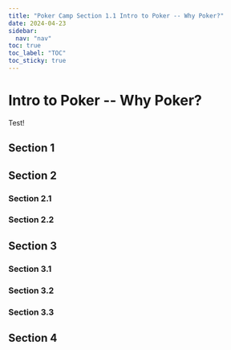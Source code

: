```yaml
---
title: "Poker Camp Section 1.1 Intro to Poker -- Why Poker?"
date: 2024-04-23
sidebar:
  nav: "nav"
toc: true
toc_label: "TOC"
toc_sticky: true
---
```


# Intro to Poker -- Why Poker? 
Test!


## Section 1

## Section 2
### Section 2.1
### Section 2.2


## Section 3
### Section 3.1
### Section 3.2
### Section 3.3

## Section 4
